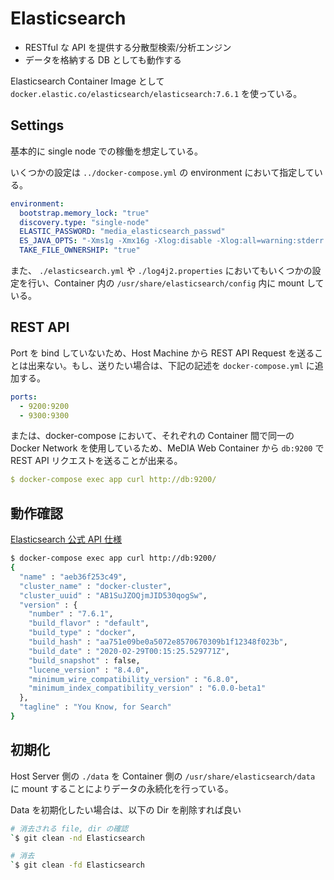 # Elasticsearch

- RESTful な API を提供する分散型検索/分析エンジン
- データを格納する DB としても動作する

Elasticsearch Container Image として `docker.elastic.co/elasticsearch/elasticsearch:7.6.1` を使っている。

## Settings

基本的に single node での稼働を想定している。

いくつかの設定は `../docker-compose.yml` の environment において指定している。

```yaml
environment:
  bootstrap.memory_lock: "true"
  discovery.type: "single-node"
  ELASTIC_PASSWORD: "media_elasticsearch_passwd"
  ES_JAVA_OPTS: "-Xms1g -Xmx16g -Xlog:disable -Xlog:all=warning:stderr:utctime,level,tags -Xlog:gc=warning:stderr:utctime"
  TAKE_FILE_OWNERSHIP: "true"
```

また、 `./elasticsearch.yml` や `./log4j2.properties` においてもいくつかの設定を行い、Container 内の `/usr/share/elasticsearch/config` 内に mount している。

## REST API

Port を bind していないため、Host Machine から REST API Request を送ることは出来ない。もし、送りたい場合は、下記の記述を `docker-compose.yml` に追加する。

```yaml
ports:
  - 9200:9200
  - 9300:9300
```

または、docker-compose において、それぞれの Container 間で同一の Docker Network を使用しているため、MeDIA Web Container から `db:9200` で REST API リクエストを送ることが出来る。

```yaml
$ docker-compose exec app curl http://db:9200/
```

## 動作確認

[Elasticsearch 公式 API 仕様](https://www.elastic.co/guide/en/elasticsearch/reference/master/docs.html)

```bash
$ docker-compose exec app curl http://db:9200/
{
  "name" : "aeb36f253c49",
  "cluster_name" : "docker-cluster",
  "cluster_uuid" : "AB1SuJZOQjmJID530qogSw",
  "version" : {
    "number" : "7.6.1",
    "build_flavor" : "default",
    "build_type" : "docker",
    "build_hash" : "aa751e09be0a5072e8570670309b1f12348f023b",
    "build_date" : "2020-02-29T00:15:25.529771Z",
    "build_snapshot" : false,
    "lucene_version" : "8.4.0",
    "minimum_wire_compatibility_version" : "6.8.0",
    "minimum_index_compatibility_version" : "6.0.0-beta1"
  },
  "tagline" : "You Know, for Search"
}
```

## 初期化

Host Server 側の `./data` を Container 側の `/usr/share/elasticsearch/data` に mount することによりデータの永続化を行っている。

Data を初期化したい場合は、以下の Dir を削除すれば良い

```bash
# 消去される file, dir の確認
`$ git clean -nd Elasticsearch

# 消去
`$ git clean -fd Elasticsearch
```
